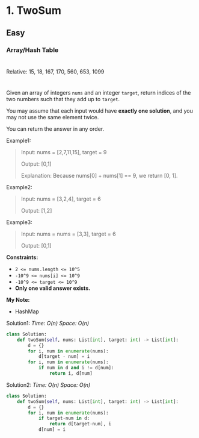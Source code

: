 # 1. TwoSum
## Easy
### Array/Hash Table
#
Relative: 15, 18, 167, 170, 560, 653, 1099
#

Given an array of integers ```nums``` and an integer ```target```, return indices of the two numbers such that they add up to ```target```.

You may assume that each input would have **exactly one solution**, and you may not use the same element twice.

You can return the answer in any order.

Example1:
> Input: nums = [2,7,11,15], target = 9
> 
> Output: [0,1]
>
> Explanation: Because nums[0] + nums[1] == 9, we return [0, 1].

Example2:
> Input: nums = [3,2,4], target = 6
> 
> Output: [1,2]

Example3:
> Input: nums = nums = [3,3], target = 6
> 
> Output: [0,1]

**Constraints:** 
* ```2 <= nums.length <= 10^5```
* ```-10^9 <= nums[i] <= 10^9```
* ```-10^9 <= target <= 10^9```
* **Only one valid answer exists.**

**My Note:**
* HashMap

Solution1:
*Time: O(n)*
*Space: O(n)*
```python
class Solution:
    def twoSum(self, nums: List[int], target: int) -> List[int]:
        d = {}
        for i, num in enumerate(nums):
            d[target - num] = i
        for i, num in enumerate(nums):
            if num in d and i != d[num]:
                return i, d[num]
```

Solution2:
*Time: O(n)*
*Space: O(n)*
```python
class Solution:
    def twoSum(self, nums: List[int], target: int) -> List[int]:
        d = {}
        for i, num in enumerate(nums):
            if target-num in d:
                return d[target-num], i
            d[num] = i
```
